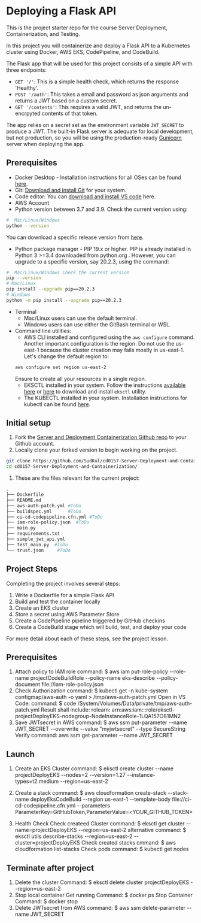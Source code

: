 # Deploying a Flask API

This is the project starter repo for the course Server Deployment, Containerization, and Testing.

In this project you will containerize and deploy a Flask API to a Kubernetes cluster using Docker, AWS EKS, CodePipeline, and CodeBuild.

The Flask app that will be used for this project consists of a simple API with three endpoints:

- `GET '/'`: This is a simple health check, which returns the response 'Healthy'. 
- `POST '/auth'`: This takes a email and password as json arguments and returns a JWT based on a custom secret.
- `GET '/contents'`: This requires a valid JWT, and returns the un-encrpyted contents of that token. 

The app relies on a secret set as the environment variable `JWT_SECRET` to produce a JWT. The built-in Flask server is adequate for local development, but not production, so you will be using the production-ready [Gunicorn](https://gunicorn.org/) server when deploying the app.



## Prerequisites

* Docker Desktop - Installation instructions for all OSes can be found <a href="https://docs.docker.com/install/" target="_blank">here</a>.
* Git: <a href="https://git-scm.com/downloads" target="_blank">Download and install Git</a> for your system. 
* Code editor: You can <a href="https://code.visualstudio.com/download" target="_blank">download and install VS code</a> here.
* AWS Account
* Python version between 3.7 and 3.9. Check the current version using:
```bash
#  Mac/Linux/Windows 
python --version
```
You can download a specific release version from <a href="https://www.python.org/downloads/" target="_blank">here</a>.

* Python package manager - PIP 19.x or higher. PIP is already installed in Python 3 >=3.4 downloaded from python.org . However, you can upgrade to a specific version, say 20.2.3, using the command:
```bash
#  Mac/Linux/Windows Check the current version
pip --version
# Mac/Linux
pip install --upgrade pip==20.2.3
# Windows
python -m pip install --upgrade pip==20.2.3
```
* Terminal
   * Mac/Linux users can use the default terminal.
   * Windows users can use either the GitBash terminal or WSL. 
* Command line utilities:
  * AWS CLI installed and configured using the `aws configure` command. Another important configuration is the region. Do not use the us-east-1 because the cluster creation may fails mostly in us-east-1. Let's change the default region to:
  ```bash
  aws configure set region us-east-2  
  ```
  Ensure to create all your resources in a single region. 
  * EKSCTL installed in your system. Follow the instructions [available here](https://docs.aws.amazon.com/eks/latest/userguide/eksctl.html#installing-eksctl) or <a href="https://eksctl.io/introduction/#installation" target="_blank">here</a> to download and install `eksctl` utility. 
  * The KUBECTL installed in your system. Installation instructions for kubectl can be found <a href="https://kubernetes.io/docs/tasks/tools/install-kubectl/" target="_blank">here</a>. 


## Initial setup

1. Fork the <a href="https://github.com/udacity/cd0157-Server-Deployment-and-Containerization" target="_blank">Server and Deployment Containerization Github repo</a> to your Github account.
1. Locally clone your forked version to begin working on the project.
```bash
git clone https://github.com/SudKul/cd0157-Server-Deployment-and-Containerization.git
cd cd0157-Server-Deployment-and-Containerization/
```
1. These are the files relevant for the current project:
```bash
.
├── Dockerfile 
├── README.md
├── aws-auth-patch.yml #ToDo
├── buildspec.yml      #ToDo
├── ci-cd-codepipeline.cfn.yml #ToDo
├── iam-role-policy.json  #ToDo
├── main.py
├── requirements.txt
├── simple_jwt_api.yml
├── test_main.py  #ToDo
└── trust.json     #ToDo 
```

     
## Project Steps

Completing the project involves several steps:

1. Write a Dockerfile for a simple Flask API
2. Build and test the container locally
3. Create an EKS cluster
4. Store a secret using AWS Parameter Store
5. Create a CodePipeline pipeline triggered by GitHub checkins
6. Create a CodeBuild stage which will build, test, and deploy your code

For more detail about each of these steps, see the project lesson.

## Prerequisites
1.  Attach policy to IAM role
      command: $  aws iam put-role-policy --role-name projectCodeBuildRole --policy-name eks-describe --policy-document file://iam-role-policy.json
2.  Check Authorization
      command: $  kubectl get -n kube-system configmap/aws-auth -o yaml > /tmp/aws-auth-patch.yml
      Open in VS Code:
        command: $  code /System/Volumes/Data/private/tmp/aws-auth-patch.yml
        Result shall include:
          rolearn: arn:aws:iam::<ACCOUNT ID>:role/eksctl-projectDeployEKS-nodegroup-NodeInstanceRole-1LQA157O81MN2 
3.  Save JWTsecret in AWS
      command: $  aws ssm put-parameter --name JWT_SECRET --overwrite --value "myjwtsecret" --type SecureString
      Verify command: aws ssm get-parameter --name JWT_SECRET

## Launch
1. Create an EKS Cluster
      command: $  eksctl create cluster --name projectDeployEKS --nodes=2 --version=1.27 --instance-types=t2.medium --region=us-east-2
2. Create a stack
      command: $  aws cloudformation create-stack  --stack-name deployEksCodeBuild --region us-east-1 --template-body file://ci-cd-codepipeline.cfn.yml --parameters ParameterKey=GitHubToken,ParameterValue=<YOUR_GITHUB_TOKEN>


2. Health Check
    Check createed Cluster
      command: $  eksctl get cluster --name=projectDeployEKS --region=us-east-2 
      alternative command: $  eksctl utils describe-stacks --region=us-east-2 --cluster=projectDeployEKS 
    Check created stacks
      cmmand: $  aws cloudformation list-stacks
    Check pods 
      command: $  kubectl get nodes





## Terminate after project
1. Delete the cluster
      Command: $  eksctl delete cluster projectDeployEKS  --region=us-east-2
2. Stop local container
    Get running <container ID>
      Command: $  docker ps
    Stop Container
      Command: $  docker stop <container ID>
3.  Delete JWTsecret from AWS
      command: $  aws ssm delete-parameter --name JWT_SECRET